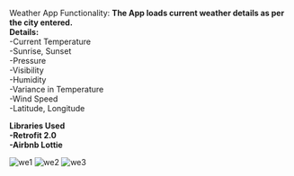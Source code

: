 Weather App
Functionality:
**The App loads current weather details as per the city entered.**     
**Details:**    
-Current Temperature    
-Sunrise, Sunset    
-Pressure    
-Visibility    
-Humidity   
-Variance in Temperature   
-Wind Speed  
-Latitude, Longitude    

**Libraries Used**              
**-Retrofit 2.0**        
**-Airbnb Lottie**              

![we1](https://user-images.githubusercontent.com/72988817/117850860-5925e080-b2a3-11eb-9301-0dd453c1c602.jpg)
![we2](https://user-images.githubusercontent.com/72988817/117850876-5cb96780-b2a3-11eb-86aa-9b9191e3e915.jpg)
![we3](https://user-images.githubusercontent.com/72988817/117850885-5e832b00-b2a3-11eb-83d7-4de25377822b.jpg)

